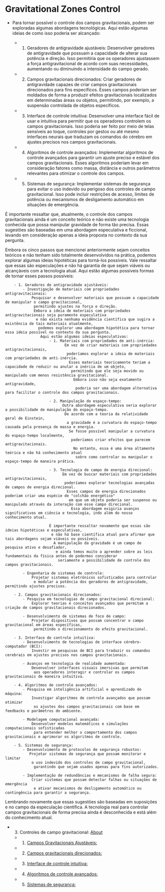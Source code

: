 # Gravitational Zones Control

- Para tornar possível o controle dos campos gravitacionais,
   podem ser exploradas algumas abordagens tecnológicas. 
    Aqui estão algumas ideias de como isso poderia ser alcançado:

	- 1. Geradores de antigravidade ajustáveis:
		  Desenvolver geradores de antigravidade que possuam a capacidade de alterar sua potência e direção.
		   Isso permitiria que os operadores ajustassem a força antigravitacional de acordo com suas necessidades,
		    aumentando ou diminuindo a intensidade do campo gerado.

	- 2. Campos gravitacionais direcionados:
		  Criar geradores de antigravidade capazes de criar campos gravitacionais direcionados para fins específicos.
		   Esses campos poderiam ser moldados de forma a produzir efeitos gravitacionais localizados em determinadas áreas ou objetos,
		    permitindo, por exemplo, a suspensão controlada de objetos específicos.

	- 3. Interface de controle intuitiva:
		  Desenvolver uma interface fácil de usar e intuitiva para permitir que os operadores controlem os campos gravitacionais.
		   Isso poderia ser feito por meio de telas sensíveis ao toque,
		    controles por gestos ou até mesmo interfaces neurais que traduzam os comandos do cérebro
		     em ajustes precisos nos campos gravitacionais.

	- 4. Algoritmos de controle avançados:
		  Implementar algoritmos de controle avançados para garantir um ajuste preciso e estável dos campos gravitacionais.
		   Esses algoritmos poderiam levar em consideração fatores como massa,
		    distância e outros parâmetros relevantes para otimizar o controle dos campos.

	- 5. Sistemas de segurança:
		  Implementar sistemas de segurança para evitar o uso indevido ou perigoso dos controles de campo gravitacional.
		   Isso pode incluir restrições de acesso,
		    limites de potência ou mecanismos de desligamento automático em situações de emergência.

É importante ressaltar que, atualmente, o controle dos campos gravitacionais ainda é um conceito teórico
  e não existe uma tecnologia conhecida que possa manipular gravidade de forma tão precisa.
   Essas sugestões são baseadas em uma abordagem especulativa e ficcional,
    levando em consideração apenas a ideia proposta no contexto da sua pergunta.

Embora os cinco passos que mencionei anteriormente sejam conceitos teóricos
  e não tenham sido totalmente desenvolvidos na prática,
   podemos explorar algumas ideias hipotéticas para torná-los possíveis.
    Vale ressaltar que essas são especulações e não há garantia de que sejam viáveis ou alcançáveis com a tecnologia atual.
     Aqui estão algumas possíveis formas de tornar esses passos possíveis:

		- 1. Geradores de antigravidade ajustáveis:
			- Investigação de materiais com propriedades antigravitacionais:
			    Pesquisar e desenvolver materiais que possuam a capacidade de manipular o campo gravitacional,
			     permitindo ajustes na força e direção.
			     Embora a ideia de materiais com propriedades antigravitacionais seja puramente especulativa
			      e não exista nenhuma evidência científica que sugira a existência de tais materiais atualmente,
			       podemos explorar uma abordagem hipotética para tornar essa ideia possível no contexto da sua pergunta.
			        Aqui estão algumas ideias especulativas:
						- 1. Materiais com propriedades de anti-inércia:
							   Em vez de criar materiais com propriedades antigravitacionais,
							    poderíamos explorar a ideia de materiais com propriedades de anti-inércia.
							     Esses materiais teoricamente teriam a capacidade de reduzir ou anular a inércia de um objeto,
							      permitindo que ele seja movido ou manipulado com menos resistência gravitacional.
							       Embora isso não seja exatamente antigravidade,
							        poderia ser uma abordagem alternativa para facilitar o controle dos campos gravitacionais.

						- 2. Manipulação do espaço-tempo:
							  Outra abordagem especulativa seria explorar a possibilidade de manipulação do espaço-tempo.
							   De acordo com a teoria da relatividade geral de Einstein,
							    a gravidade é a curvatura do espaço-tempo causada pela presença de massa e energia.
							     Se fosse possível manipular a curvatura do espaço-tempo localmente,
							      poderíamos criar efeitos que parecem antigravitacionais.
							       No entanto, essa é uma área altamente teórica e não há conhecimento atual
							        sobre como controlar ou manipular o espaço-tempo de maneira prática.

						- 3. Tecnologia de campo de energia direcional:
							  Em vez de buscar materiais com propriedades antigravitacionais,
							   poderíamos explorar tecnologias avançadas de campos de energia direcional.
							    Esses campos de energia direcionados poderiam criar uma espécie de "colchão energético"
							     em que um objeto poderia ser suspenso ou manipulado através da interação com esse campo direcional.
							      Essa abordagem exigiria avanços significativos em ciência e tecnologia, indo além do nosso conhecimento atual.

						É importante ressaltar novamente que essas são ideias hipotéticas e especulativas,
						 e não há base científica atual para afirmar que tais abordagens sejam viáveis ou possíveis.
						  A manipulação da gravidade é um campo de pesquisa ativo e desafiador,
						   e ainda temos muito a aprender sobre as leis fundamentais da física antes de podermos considerar
							seriamente a possibilidade de controle dos campos gravitacionais.
			    
			- Engenharia de sistemas de controle:
				Projetar sistemas eletrônicos sofisticados para controlar
			     e modular a potência dos geradores de antigravidade, permitindo ajustes precisos.

		- 2. Campos gravitacionais direcionados:
			- Pesquisa em tecnologias de campo gravitacional direcional:
				Explorar teorias e conceitos avançados que permitam a criação de campos gravitacionais direcionados.
				
			- Desenvolvimento de sistemas de foco de campo:
				Projetar dispositivos que possam concentrar o campo gravitacional em áreas específicas,
				 permitindo o direcionamento do efeito gravitacional.

		- 3. Interface de controle intuitiva:
			- Desenvolvimento de tecnologias de interface cérebro-computador (BCI):
				Investir em pesquisas de BCI para traduzir os comandos cerebrais em ajustes precisos nos campos gravitacionais.
				
			- Avanços em tecnologia de realidade aumentada:
				Desenvolver interfaces visuais imersivas que permitam
				 aos operadores interagir e controlar os campos gravitacionais de maneira intuitiva.

		- 4. Algoritmos de controle avançados:
			- Pesquisa em inteligência artificial e aprendizado de máquina:
				Investigar algoritmos de controle avançados que possam otimizar
				 os ajustes dos campos gravitacionais com base em feedbacks e parâmetros do ambiente.
				 
			- Modelagem computacional avançada:
				Desenvolver modelos matemáticos e simulações computacionais sofisticadas
				 para entender melhor o comportamento dos campos gravitacionais e aprimorar os algoritmos de controle.

		- 5. Sistemas de segurança:
			- Desenvolvimento de protocolos de segurança robustos:
			   Projetar sistemas de segurança que possam monitorar e limitar
			    o uso indevido dos controles de campo gravitacional,
			     garantindo que sejam usados apenas para fins autorizados.
			     
			- Implementação de redundâncias e mecanismos de falha segura:
				Criar sistemas que possam detectar falhas ou situações de emergência
				 e ativar mecanismos de desligamento automático ou contingência para garantir a segurança.

Lembrando novamente que essas sugestões são baseadas em suposições e no campo da especulação científica.
 A tecnologia real para controlar campos gravitacionais de forma precisa ainda é desconhecida e está além do conhecimento atual.

- 3. Controles de campo gravitacional: [About](https://github.com/c2V2ZW4K/portal/blob/main/assets/docs/earth/sci-fi/sci-fi_terra_split/GEG-GAG/AntigGavity-Techno/Gravitational-Zones-Control/readme.md)
  - 1. [Campos Gravitacionais Ajustáveis:](https://github.com/c2V2ZW4K/portal/blob/main/assets/docs/earth/sci-fi/sci-fi_terra_split/GEG-GAG/AntigGavity-Techno/AntiGravity-Establisher/adjustable-gravity-zones/readme.md)
  - 2. [Campos gravitacionais direcionados:](https://github.com/c2V2ZW4K/portal/blob/main/assets/docs/earth/sci-fi/sci-fi_terra_split/GEG-GAG/AntigGavity-Techno/Gravitational-Zones-Control/directioned-gravitational-zones/readme.md)
  - 3. [Interface de controle intuitiva:](https://github.com/c2V2ZW4K/portal/blob/main/assets/docs/earth/sci-fi/sci-fi_terra_split/GEG-GAG/AntigGavity-Techno/Gravitational-Zones-Control/intuitive-control-interface/readme.md)
  - 4. [Algoritmos de controle avançados:](https://github.com/c2V2ZW4K/portal/blob/main/assets/docs/earth/sci-fi/sci-fi_terra_split/GEG-GAG/AntigGavity-Techno/Gravitational-Zones-Control/advanced-algorithm-controls/readme.md)
  - 5. [Sistemas de segurança:](https://github.com/c2V2ZW4K/portal/blob/main/assets/docs/earth/sci-fi/sci-fi_terra_split/GEG-GAG/AntigGavity-Techno/Gravitational-Zones-Control/security-systems/readme.md)
